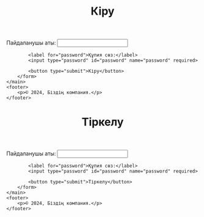 <!DOCTYPE html>
<html lang="kk">
<head>
    <meta charset="UTF-8">
    <meta name="viewport" content="width=device-width, initial-scale=1.0">
    <title>Кіру</title>
    <link rel="stylesheet" href="styles.css">
</head>
<body>
    <header>
        <h1>Кіру</h1>
    </header>
    <main>
        <form action="login_process.php" method="POST">
            <label for="username">Пайдаланушы аты:</label>
            <input type="text" id="username" name="username" required>
            
            <label for="password">Құпия сөз:</label>
            <input type="password" id="password" name="password" required>

            <button type="submit">Кіру</button>
        </form>
    </main>
    <footer>
        <p>© 2024, Біздің компания.</p>
    </footer>
</body>
</html>

<!DOCTYPE html>
<html lang="kk">
<head>
    <meta charset="UTF-8">
    <meta name="viewport" content="width=device-width, initial-scale=1.0">
    <title>Тіркелу</title>
    <link rel="stylesheet" href="styles.css">
</head>
<body>
    <header>
        <h1>Тіркелу</h1>
    </header>
    <main>
        <form action="register_process.php" method="POST">
            <label for="username">Пайдаланушы аты:</label>
            <input type="text" id="username" name="username" required>
            
            <label for="password">Құпия сөз:</label>
            <input type="password" id="password" name="password" required>

            <button type="submit">Тіркелу</button>
        </form>
    </main>
    <footer>
        <p>© 2024, Біздің компания.</p>
    </footer>
</body>
</html>
